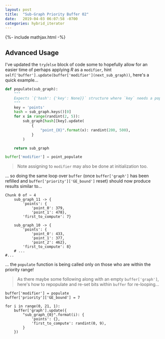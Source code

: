 ```yaml
---
layout: post
title:  "Sub-Graph Priority Buffer 02"
date:   2019-04-03 06:07:58 -0700
categories: hybrid_iterator
---
```

{%- include mathjax.html -%}


## Advanced Usage

I've updated the `try`/`else` block of code some to hopefully allow for an easier time of perhaps applying $R$ as a `modifier`, hint `self['buffer'].update(buffer['modifier'](next_sub_graph))`, here's a quick example...

```python
def populate(sub_graph):
    """
    Expects `{'hash': {'key': None}}` structure where `key` needs a population
    """
    key = 'points'
    hash = sub_graph.keys()[0]
    for x in range(randint(2, 5)):
        sub_graph[hash][key].update(
            {
                "point_{0}".format(x): randint(200, 500),
            }
        )

    return sub_graph

buffer['modifier'] = point_populate
```
> Note assigning to `modifier` may also be done at initialization too.

... so doing the same loop over `buffer` (once `buffer['graph']` has been refilled and `buffer['priority']['GE_bound']` reset) should now produce results similar to...

```
Chunk 0 of ~ 4
    sub_graph_11 -> {
        'points': {
            'point_0': 379,
            'point_1': 478},
        'first_to_compute': 7}

    sub_graph_10 -> {
        'points': {
            'point_0': 433,
            'point_1': 377,
            'point_2': 462},
        'first_to_compute': 8}
    # ...
#...
```

... the `populate` function is being called only on those who are within the priority range!

> As there maybe some following along with an empty `buffer['graph']`, here's how to repopulate and re-set bits within `buffer` for re-looping...

```
buffer['modifier'] = populate
buffer['priority']['GE_bound'] = 7

for i in range(0, 21, 1):
    buffer['graph'].update({
        "sub_graph_{0}".format(i): {
            'points': {},
            'first_to_compute': randint(0, 9),
        }
    })
```
